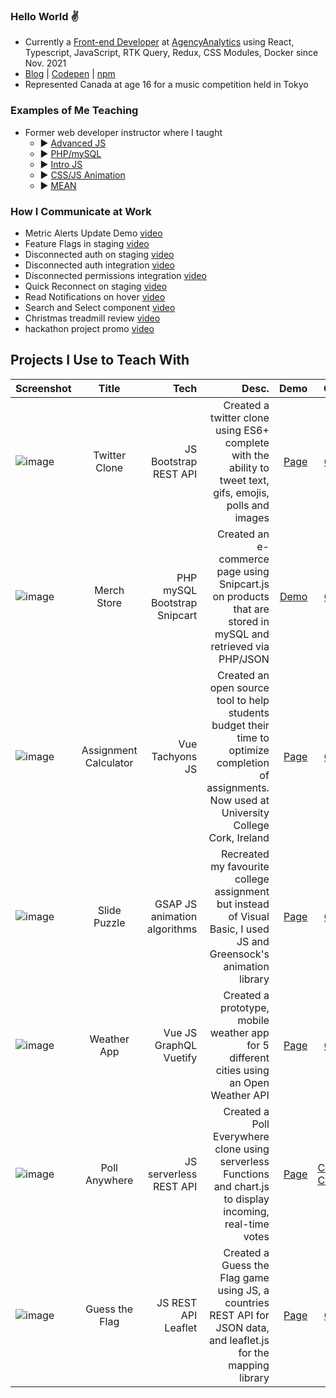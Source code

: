 ### Hello World :v:

- Currently a [Front-end Developer](https://github.com/aa-albertvillaruz) at [AgencyAnalytics](https://agencyanalytics.com/company/about) using React, Typescript, JavaScript, RTK Query, Redux, CSS Modules, Docker since Nov. 2021
- [Blog](https://codevilla.hashnode.dev/) | [Codepen](https://codepen.io/codevilla) | [npm](https://www.npmjs.com/package/html5entitieses6)
- Represented Canada at age 16 for a music competition held in Tokyo

### Examples of Me Teaching
- Former web developer instructor where I taught
   -  ▶️ [Advanced JS](https://www.youtube.com/watch?v=ami_t8VVjPw&list=PLhbE5nKJVCT_LOrPtasCwXKP0W5TV6qRt&index=58)
   -  ▶️ [PHP/mySQL](https://www.loom.com/share/83a7556480974a2fa66420f4f750fa60)
   -  ▶️ [Intro JS](https://www.youtube.com/watch?v=bi8kGU5ilYc#t=17m02s)
   -  ▶️ [CSS/JS Animation](https://www.youtube.com/watch?v=Je9lpYntJk8#t=1h33m30s)
   -  ▶️ [MEAN](https://www.youtube.com/watch?v=HZxLRyCi5FU#t=4m07s)


### How I Communicate at Work
- Metric Alerts Update Demo [video](https://www.loom.com/share/d4814f96c9074db1bf513b9118670ac2?sid=b1ac0bb5-1c62-4986-bdd1-e9091e49a9dd)
- Feature Flags in staging [video](https://www.loom.com/share/d6b872566a9448d290443925bb997cc8?sid=95bb39cb-705f-46e2-b540-ddd5f4a34f4b)
- Disconnected auth on staging [video](https://www.loom.com/share/ea17a0f8d3324cecb7c32610c6ca1990?sid=628f2b13-e135-44f0-b726-269ca1273c42)
- Disconnected auth integration [video](https://www.loom.com/share/28f8719138b044ea84a3496aa5472d94?sid=76db0d4a-53d5-409d-bb35-c6dcf944d359)
- Disconnected permissions integration [video](https://www.loom.com/share/2fcf4a72c5674ef2accd73a614a20b26?sid=305789ad-ce57-4bb8-8c48-b941c5b8cc84)
- Quick Reconnect on staging [video](https://www.loom.com/share/d3b4d1c3c7f64ffebeee0a6a9dfc5cc7?sid=2329b9da-90bb-4901-a41d-4d348179e26f)
- Read Notifications on hover [video](https://www.loom.com/share/9f08357b16964dbabfd624f66b05e90b?sid=10fe98b9-31c0-4561-8cda-c6d32d13bae5)
- Search and Select component [video](https://www.loom.com/share/c0571f737f8841388124be71266690c9?sid=602f827d-6dfa-4771-a3a9-8b426253a2ec)
- Christmas treadmill review [video](https://www.youtube.com/watch?v=fyQET3JwFQg)
- hackathon project promo [video](https://www.youtube.com/watch?v=2b8xWbMUpn8)

## Projects I Use to Teach With 
| Screenshot    | Title         | Tech  | Desc.   | Demo  | Code |
| ------------- |:-------------:| -----:| -----:| -----:|-----:|
|![image](https://user-images.githubusercontent.com/7874705/190832874-c000deef-5c52-48cf-9941-e08bd63229ea.png)|Twitter Clone|JS Bootstrap REST API|Created a twitter clone using ES6+ complete with the ability to tweet text, gifs, emojis, polls and images|[Page](https://twitter-es6.netlify.app/)|[Code](https://github.com/avcoder/twitter2020)|
|![image](https://user-images.githubusercontent.com/7874705/190830278-f0c8e166-a189-44d0-ab27-e721cb44ac32.png)|Merch Store|PHP mySQL Bootstrap Snipcart|Created an e-commerce page using Snipcart.js on products that are stored in mySQL and retrieved via PHP/JSON|[Demo](https://lamp.computerstudi.es/~Albert2/comp1006/week12/merch.php)|[Code](https://github.com/avcoder/c1006-gametracker)|
| ![image](https://user-images.githubusercontent.com/7874705/190830935-c255c691-742f-4b5a-b714-2dfc5a32dc2c.png) | Assignment Calculator | Vue Tachyons JS | Created an open source tool to help students budget their time to optimize completion of assignments. Now used at University College Cork, Ireland | [Page](https://codepen.io/codevilla/pen/PbZGZq) | [Code](https://github.com/avcoder/assignment_calculator)
|![image](https://user-images.githubusercontent.com/7874705/190831333-210e4abe-865d-40ed-8223-b65015c31f82.png)|Slide Puzzle|GSAP JS animation algorithms|Recreated my favourite college assignment but instead of Visual Basic, I used JS and Greensock's animation library|[Page](https://slide-puzzle-game.netlify.app/)|[Code](https://github.com/avcoder/slide_puzzle)|
|![image](https://user-images.githubusercontent.com/7874705/190832419-44beb352-82d2-4391-a5e6-867a4f56bb3b.png)|Weather App|Vue JS GraphQL Vuetify|Created a prototype, mobile weather app for 5 different cities using an Open Weather API|[Page](https://weather-pwapp.netlify.app/)|[Code](https://github.com/avcoder/weather-app-pwa)|
|![image](https://user-images.githubusercontent.com/7874705/190832624-0988aad6-11e7-4a34-a874-101336cb46d7.png)|Poll Anywhere|JS serverless REST API|Created a Poll Everywhere clone using serverless Functions and chart.js to display incoming, real-time votes|[Page](https://poll-anywhere.netlify.app/)|[Code1](https://github.com/avcoder/serverless-vote2/blob/main/functions/hello.js) [Code2](https://github.com/avcoder/serverless-vote2b/blob/main/index.js)|
|![image](https://user-images.githubusercontent.com/7874705/190832750-ae69e929-376c-4d59-a5e2-34b221109cf7.png)|Guess the Flag|JS REST API Leaflet|Created a Guess the Flag game using JS, a countries REST API for JSON data, and leaflet.js for the mapping library|[Page](https://guess-the-flag-game.netlify.app/)|[Code](https://github.com/avcoder/guess-the-flag)|
